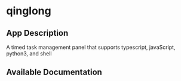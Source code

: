 # qinglong

## App Description

A timed task management panel that supports typescript, javaScript, python3, and shell

## Available Documentation

